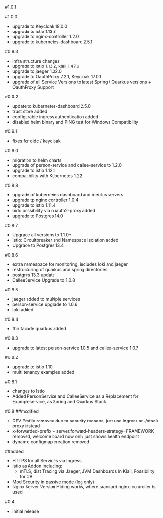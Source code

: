 #1.0.1

#1.0.0
- upgrade to Keycloak 18.0.0
- upgrade to istio 1.13.3
- upgrade to nginx-controller 1.2.0
- upgrade to kubernetes-dashboard 2.5.1

#0.9.3
- infra structure changes
- upgrade to istio 1.13.2, kiali 1.47.0
- upgrade to jaeger 1.32.0
- upgrade to OauthProxy 7.2.1, Keycloak 17.0.1
- upgrade of all Service Versions to latest Spring / Quarkus versions + OauthProxy Support

#0.9.2
- update to kubernetes-dashboard 2.5.0
- trust store added
- configurable ingress authentication added
- disabled helm binary and PING test for Windows Compatibility

#0.9.1
- fixes for oidc / keycloak

#0.9.0
- migration to helm charts
- upgrade of person-service and callee-service to 1.2.0
- upgrade to istio 1.12.1
- compatibility with Kubernetes 1.22

#0.8.8
- upgrade of kubernetes dashboard and metrics servers
- upgrade tp nginx controller 1.0.4
- upgrade to istio 1.11.4
- oidc possibility via ouauth2-proxy added
- upgrade to Postgres 14.0

#0.8.7
- Upgrade all versions to 1.1.0+
- Istio: Circuitbreaker and Namespace Isolation added
- Upgrade to Postgres 13.4

#0.8.6
- extra namespace for monitoring, includes loki and jaeger
- restructuring of quarkus and spring directories
- postgres 13.3 update
- CalleeService Upgrade to 1.0.8

#0.8.5
- jaeger added to multiple services
- person-service upgrade to 1.0.6
- loki added

#0.8.4
- fhir facade quarkus added

#0.8.3
- upgrade to latest person-service 1.0.5 and callee-service 1.0.7

#0.8.2
- upgrade to istio 1.10
- multi tenancy examples added

#0.8.1
- changes to Istio
- Added PersonService and CalleeService as a Replacement for Exampleservice, as Spring and Quarkus Stack

#0.8
##modified
- DEV Profile removed due to security reasons, just use ingress or ./stack proxy instead
- x-forwarded-prefix + server.forward-headers-strategy=FRAMEWORK removed, welcome board now only just shows health endpoint
- dynamic configmap creation removed

##added
- HTTPS for all Services via Ingress
- Istio as Addon including:
    - mTLS, dist Tracing via Jaeger, JVM Dashboards in Kiali, Possibility for CB
- Mod Security in passive mode (log only)
- Nginx Server Version Hiding works, where standard nginx-controller is used

#0.4
- initial release